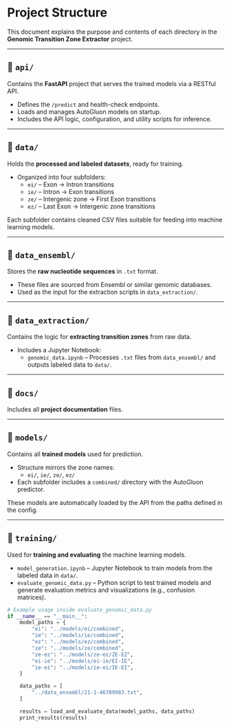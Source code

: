 # Project Structure

This document explains the purpose and contents of each directory in the **Genomic Transition Zone Extractor** project.

---

## 📁 `api/`

Contains the **FastAPI** project that serves the trained models via a RESTful API.

- Defines the `/predict` and health-check endpoints.
- Loads and manages AutoGluon models on startup.
- Includes the API logic, configuration, and utility scripts for inference.

---

## 📁 `data/`

Holds the **processed and labeled datasets**, ready for training.

- Organized into four subfolders:
  - `ei/` – Exon → Intron transitions
  - `ie/` – Intron → Exon transitions
  - `ze/` – Intergenic zone → First Exon transitions
  - `ez/` – Last Exon → Intergenic zone transitions

Each subfolder contains cleaned CSV files suitable for feeding into machine learning models.

---

## 📁 `data_ensembl/`

Stores the **raw nucleotide sequences** in `.txt` format.

- These files are sourced from Ensembl or similar genomic databases.
- Used as the input for the extraction scripts in `data_extraction/`.

---

## 📁 `data_extraction/`

Contains the logic for **extracting transition zones** from raw data.

- Includes a Jupyter Notebook:
  - `genomic_data.ipynb` – Processes `.txt` files from `data_ensembl/` and outputs labeled data to `data/`.

---

## 📁 `docs/`

Includes all **project documentation** files.

---

## 📁 `models/`

Contains all **trained models** used for prediction.

- Structure mirrors the zone names:
  - `ei/`, `ie/`, `ze/`, `ez/`
- Each subfolder includes a `combined/` directory with the AutoGluon predictor.

These models are automatically loaded by the API from the paths defined in the config.

---

## 📁 `training/`

Used for **training and evaluating** the machine learning models.

- `model_generation.ipynb` – Jupyter Notebook to train models from the labeled data in `data/`.
- `evaluate_genomic_data.py` – Python script to test trained models and generate evaluation metrics and visualizations (e.g., confusion matrices).

```python
# Example usage inside evaluate_genomic_data.py
if __name__ == "__main__":
    model_paths = {
        "ei": "../models/ei/combined",
        "ie": "../models/ie/combined",
        "ez": "../models/ez/combined",
        "ze": "../models/ze/combined",
        "ze-ez": "../models/ze-ez/ZE-EZ",
        "ei-ie": "../models/ei-ie/EI-IE",
        "ie-ei": "../models/ie-ei/IE-EI",
    }

    data_paths = [
        "../data_ensembl/21-1-46709983.txt",
    ]

    results = load_and_evaluate_data(model_paths, data_paths)
    print_results(results)
